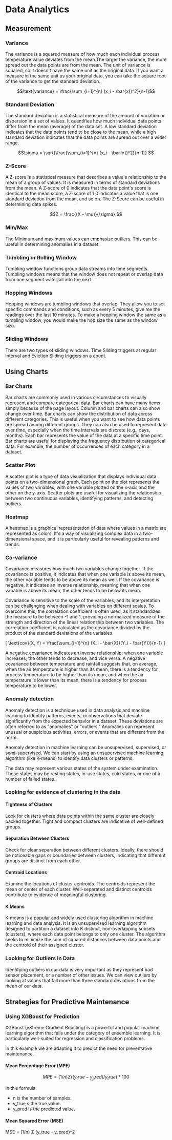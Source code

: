 # Data Analytics


## Measurement

### Variance

The variance is a squared measure of how much each individual process temperature value deviates from the mean.The larger the variance, the more spread out the data points are from the mean. The unit of variance is squared, so it doesn't have the same unit as the original data. If you want a measure in the same unit as your original data, you can take the square root of the variance to get the standard deviation.

```math
\text{variance} = \frac{\sum_{i=1}^{n} (x_i - \bar{x})^2}{n-1}
```

### Standard Deviation

The standard deviation is a statistical measure of the amount of variation or dispersion in a set of values. It quantifies how much individual data points differ from the mean (average) of the data set. A low standard deviation indicates that the data points tend to be close to the mean, while a high standard deviation indicates that the data points are spread out over a wider range.

```math
\sigma = \sqrt{\frac{\sum_{i=1}^{n} (x_i - \bar{x})^2}{n-1}} 
```

### Z-Score

A Z-score is a statistical measure that describes a value's relationship to the mean of a group of values. It is measured in terms of standard deviations from the mean. A Z-score of 0 indicates that the data point's score is identical to the mean score, a Z-score of 1.0 indicates a value that is one standard deviation from the mean, and so on. The Z-Score can be useful in determining data spikes.

```math
Z = \frac{(X - \mu)}{\sigma} 
```

### Min/Max

The Minimum and maximum values can emphasize outliers. This can be useful in determining anomalies in a dataset.


### Tumbling or Rolling Window

Tumbling window functions group data streams into time segments. Tumbling windows means that the window does not repeat or overlap data from one segment waterfall into the next.

### Hopping Windows

Hopping windows are tumbling windows that overlap. They allow you to set specific commands and conditions, such as every 5 minutes, give me the readings over the last 10 minutes. To make a hopping window the same as a tumbling window, you would make the hop size the same as the window size.

### Sliding Windows

There are two types of sliding windows. Time Sliding triggers at regular interval and Eviction Sliding triggers on a count.


## Using Charts

### Bar Charts

Bar charts are commonly used in various circumstances to visually represent and compare categorical data. Bar charts can have many items simply because of the page layout. Column and bar charts can also show change over time. Bar charts can show the distribution of data across different categories. This is useful when you want to see how data points are spread among different groups. They can also be used to represent data over time, especially when the time intervals are discrete (e.g., days, months). Each bar represents the value of the data at a specific time point. Bar charts are useful for displaying the frequency distribution of categorical data. For example, the number of occurrences of each category in a dataset.

### Scatter Plot

A scatter plot is a type of data visualization that displays individual data points on a two-dimensional graph. Each point on the plot represents the values of two variables, with one variable plotted on the x-axis and the other on the y-axis. Scatter plots are useful for visualizing the relationship between two continuous variables, identifying patterns, and detecting outliers.

### Heatmap

A heatmap is a graphical representation of data where values in a matrix are represented as colors. It's a way of visualizing complex data in a two-dimensional space, and it is particularly useful for revealing patterns and trends.

### Co-variance

Covariance measures how much two variables change together. If the covariance is positive, it indicates that when one variable is above its mean, the other variable tends to be above its mean as well. If the covariance is negative, it indicates an inverse relationship, meaning that when one variable is above its mean, the other tends to be below its mean.

Covariance is sensitive to the scale of the variables, and its interpretation can be challenging when dealing with variables on different scales. To overcome this, the correlation coefficient is often used, as it standardizes the measure to be between -1 and 1, providing a normalized measure of the strength and direction of the linear relationship between two variables. The correlation coefficient is calculated as the covariance divided by the product of the standard deviations of the variables.

\[ \text{cov}(X, Y) = \frac{\sum_{i=1}^{n} (X_i - \bar{X})(Y_i - \bar{Y})}{n-1} \]

A negative covariance indicates an inverse relationship: when one variable increases, the other tends to decrease, and vice versa. A negative covariance between temperature and rainfall suggests that, on average, when the air temperature is higher than its mean, there is a tendency for process temperature to be higher than its mean, and when the air temperature is lower than its mean, there is a tendency for process temperature  to be lower.

### Anomaly detection

Anomaly detection is a technique used in data analysis and machine learning to identify patterns, events, or observations that deviate significantly from the expected behavior in a dataset. These deviations are often referred to as "anomalies" or "outliers." Anomalies can represent unusual or suspicious activities, errors, or events that are different from the norm.

Anomaly detection in machine learning can be unsupervised, supervised, or semi-supervised. We can start by using an unsupervised machine learning algorithm (like K-means) to identify data clusters or patterns.

The data may represent various states of the system under examination. These states may be resting states, in-use states, cold states, or one of a number of failed states.


### Looking for evidence of clustering in the data

#### Tightness of Clusters

Look for clusters where data points within the same cluster are closely packed together. Tight and compact clusters are indicative of well-defined groups.

#### Separation Between Clusters

Check for clear separation between different clusters. Ideally, there should be noticeable gaps or boundaries between clusters, indicating that different groups are distinct from each other.

#### Centroid Locations

Examine the locations of cluster centroids. The centroids represent the mean or center of each cluster. Well-separated and distinct centroids contribute to evidence of meaningful clustering.

#### K Means

K-means is a popular and widely used clustering algorithm in machine learning and data analysis. It is an unsupervised learning algorithm designed to partition a dataset into K distinct, non-overlapping subsets (clusters), where each data point belongs to only one cluster. The algorithm seeks to minimize the sum of squared distances between data points and the centroid of their assigned cluster.


### Looking for Outliers in Data

Identifying outliers in our data is very important as they represent bad sensor placement, or a number of other issues. We can view outliers by looking at values that fall more than three standard deviations from the mean of our data.



## Strategies for Predictive Maintenance

### Using XGBoost for Prediction


XGBoost (eXtreme Gradient Boosting) is a powerful and popular machine learning algorithm that falls under the category of ensemble learning. It is particularly well-suited for regression and classification problems.

In this example we are adapting it to predict the need for preventative maintenance.

#### Mean Percentage Error (MPE)

```math
MPE = (1/n) Σ ( (y_true - y_pred) / y_true ) * 100
```

In this formula:

- n is the number of samples.
- y_true s the true value.
- y_pred   is the predicted value.

#### Mean Squared Error (MSE)

MSE = (1/n) Σ (y_true - y_pred)^2